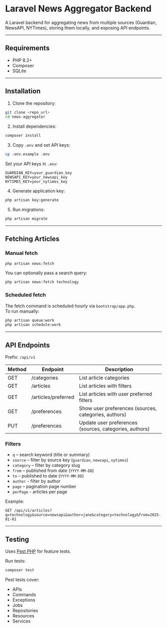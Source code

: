 # Laravel News Aggregator Backend

A Laravel backend for aggregating news from multiple sources (Guardian, NewsAPI, NYTimes), storing them locally, and exposing API endpoints.

---

## Requirements

- PHP 8.2+
- Composer
- SQLite

---

## Installation

1. Clone the repository:

```bash
git clone <repo_url>
cd news-aggregator
```

2. Install dependencies:

```bash
composer install
```

3. Copy `.env` and set API keys:

```bash
cp .env.example .env
```

Set your API keys in `.env`:

```
GUARDIAN_KEY=your_guardian_key
NEWSAPI_KEY=your_newsapi_key
NYTIMES_KEY=your_nytimes_key
```

4. Generate application key:

```bash
php artisan key:generate
```

5. Run migrations:

```bash
php artisan migrate
```

---

## Fetching Articles

### Manual fetch
```bash
php artisan news:fetch
```

You can optionally pass a search query:
```bash
php artisan news:fetch technology
```

### Scheduled fetch
The fetch command is scheduled hourly via `bootstrap/app.php`.  
To run manually:
```bash
php artisan queue:work
php artisan schedule:work
```

---

## API Endpoints

Prefix: `/api/v1`

| Method | Endpoint            | Description                                            |
|--------|---------------------|--------------------------------------------------------|
| GET    | /categories         | List article categories                                |
| GET    | /articles           | List articles with filters                             |
| GET    | /articles/preferred | List articles with user preferred filters              |
| GET    | /preferences        | Show user preferences (sources, categories, authors)   |
| PUT    | /preferences        | Update user preferences (sources, categories, authors) |

### Filters

- `q` – search keyword (title or summary)
- `source` – filter by source key (`guardian`, `newsapi`, `nytimes`)
- `category` – filter by category slug
- `from` – published from date (`YYYY-MM-DD`)
- `to` – published to date (`YYYY-MM-DD`)
- `author` - filter by author
- `page` – pagination page number
- `perPage` - articles per page

Example:
```
GET /api/v1/articles?q=technology&source=newsapi&author=jane&category=technology&from=2025-01-01
```

---

## Testing

Uses [Pest PHP](https://pestphp.com/) for feature tests.

Run tests:

```bash
composer test
```

Pest tests cover:

- APIs
- Commands
- Exceptions
- Jobs
- Repositories
- Resources
- Services
